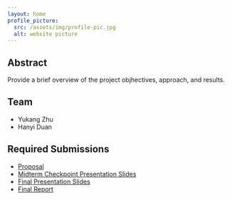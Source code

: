 ```yaml
---
layout: home
profile_picture:
  src: /assets/img/profile-pic.jpg
  alt: website picture
---
```



## Abstract

Provide a brief overview of the project objhectives, approach, and results.

## Team

* Yukang Zhu 
* Hanyi Duan

## Required Submissions

* [Proposal](/required_submissions/proposal)
* [Midterm Checkpoint Presentation Slides](http://)
* [Final Presentation Slides](https://docs.google.com/presentation/d/1RKPuauXq2WHstac2NXcDObfHhL_HTxChkY55MqqV0LE/edit?usp=sharing)
* [Final Report](/required_submissions/report)
